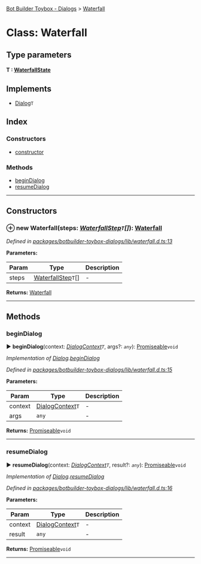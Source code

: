 [Bot Builder Toybox - Dialogs](../README.md) > [Waterfall](../classes/botbuilder_toybox_dialogs.waterfall.md)



# Class: Waterfall

## Type parameters
#### T :  [WaterfallState](../interfaces/botbuilder_toybox_dialogs.waterfallstate.md)
## Implements

* [Dialog](../interfaces/botbuilder_toybox_dialogs.dialog.md)`T`

## Index

### Constructors

* [constructor](botbuilder_toybox_dialogs.waterfall.md#constructor)


### Methods

* [beginDialog](botbuilder_toybox_dialogs.waterfall.md#begindialog)
* [resumeDialog](botbuilder_toybox_dialogs.waterfall.md#resumedialog)



---
## Constructors
<a id="constructor"></a>


### ⊕ **new Waterfall**(steps: *[WaterfallStep](../#waterfallstep)`T`[]*): [Waterfall](botbuilder_toybox_dialogs.waterfall.md)


*Defined in [packages/botbuilder-toybox-dialogs/lib/waterfall.d.ts:13](https://github.com/Stevenic/botbuilder-toybox/blob/57c768f/packages/botbuilder-toybox-dialogs/lib/waterfall.d.ts#L13)*



**Parameters:**

| Param | Type | Description |
| ------ | ------ | ------ |
| steps | [WaterfallStep](../#waterfallstep)`T`[]   |  - |





**Returns:** [Waterfall](botbuilder_toybox_dialogs.waterfall.md)

---


## Methods
<a id="begindialog"></a>

###  beginDialog

► **beginDialog**(context: *[DialogContext](../interfaces/botbuilder_toybox_dialogs.dialogcontext.md)`T`*, args?: *`any`*): [Promiseable]()`void`



*Implementation of [Dialog](../interfaces/botbuilder_toybox_dialogs.dialog.md).[beginDialog](../interfaces/botbuilder_toybox_dialogs.dialog.md#begindialog)*

*Defined in [packages/botbuilder-toybox-dialogs/lib/waterfall.d.ts:15](https://github.com/Stevenic/botbuilder-toybox/blob/57c768f/packages/botbuilder-toybox-dialogs/lib/waterfall.d.ts#L15)*



**Parameters:**

| Param | Type | Description |
| ------ | ------ | ------ |
| context | [DialogContext](../interfaces/botbuilder_toybox_dialogs.dialogcontext.md)`T`   |  - |
| args | `any`   |  - |





**Returns:** [Promiseable]()`void`





___

<a id="resumedialog"></a>

###  resumeDialog

► **resumeDialog**(context: *[DialogContext](../interfaces/botbuilder_toybox_dialogs.dialogcontext.md)`T`*, result?: *`any`*): [Promiseable]()`void`



*Implementation of [Dialog](../interfaces/botbuilder_toybox_dialogs.dialog.md).[resumeDialog](../interfaces/botbuilder_toybox_dialogs.dialog.md#resumedialog)*

*Defined in [packages/botbuilder-toybox-dialogs/lib/waterfall.d.ts:16](https://github.com/Stevenic/botbuilder-toybox/blob/57c768f/packages/botbuilder-toybox-dialogs/lib/waterfall.d.ts#L16)*



**Parameters:**

| Param | Type | Description |
| ------ | ------ | ------ |
| context | [DialogContext](../interfaces/botbuilder_toybox_dialogs.dialogcontext.md)`T`   |  - |
| result | `any`   |  - |





**Returns:** [Promiseable]()`void`





___


